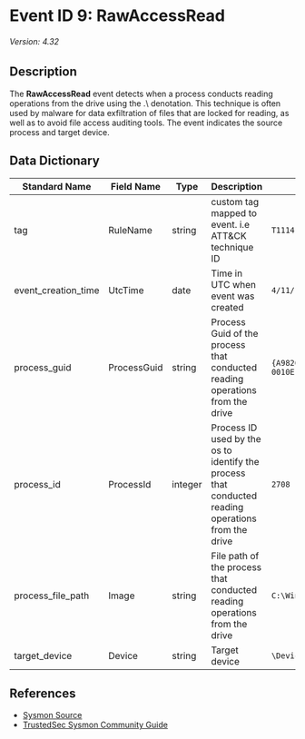 # Event ID 9: RawAccessRead
###### Version: 4.32

## Description
The **RawAccessRead** event detects when a process conducts reading operations from the drive using the .\ denotation. This technique is often used by malware for data exfiltration of files that are locked for reading, as well as to avoid file access auditing tools. The event indicates the source process and target device.

## Data Dictionary
|Standard Name|Field Name|Type|Description|Sample Value|
|---|---|---|---|---|
|tag|RuleName|string|custom tag mapped to event. i.e ATT&CK technique ID|`T1114`|
|event_creation_time|UtcTime|date|Time in UTC when event was created|`4/11/18 5:51`|
|process_guid|ProcessGuid|string|Process Guid of the process that conducted reading operations from the drive|`{A98268C1-959B-5ACD-0000-0010EFD50200}`|
|process_id|ProcessId|integer|Process ID used by the os to identify the process that conducted reading operations from the drive|`2708`|
|process_file_path|Image|string|File path of the process that conducted reading operations from the drive|`C:\Windows\System32\svchost.exe`|
|target_device|Device|string|Target device|`\Device\HarddiskVolume2`|

## References
* [Sysmon Source](https://docs.microsoft.com/en-us/sysinternals/downloads/sysmon#event-id-9-rawaccessread)
* [TrustedSec Sysmon Community Guide](https://github.com/trustedsec/SysmonCommunityGuide/blob/master/raw-access-read.md)
